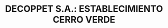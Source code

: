 ---
title: "DECOPPET S.A.: ESTABLECIMIENTO CERRO VERDE"
url: /gobernador-agronomo-valentin-virasoro/decoppet-s-a-establecimiento-cerro-verde/
shop: centro de jardinería
---